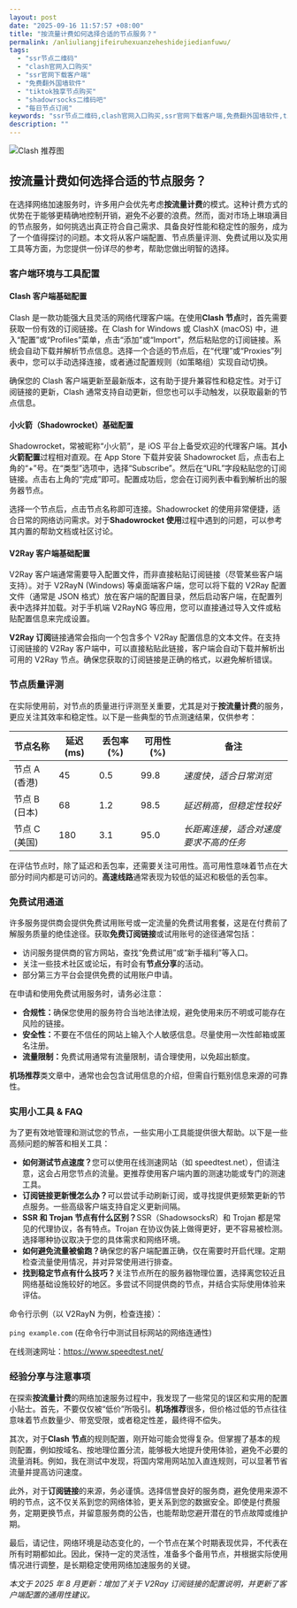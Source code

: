```yaml
---
layout: post
date: "2025-09-16 11:57:57 +08:00"
title: "按流量计费如何选择合适的节点服务？"
permalink: /anliuliangjifeiruhexuanzeheshidejiedianfuwu/
tags:
  - "ssr节点二维码"
  - "clash官网入口购买"
  - "ssr官网下载客户端"
  - "免费翻外国墙软件"
  - "tiktok独享节点购买"
  - "shadowrsocks二维码吧"
  - "每日节点订阅"
keywords: "ssr节点二维码,clash官网入口购买,ssr官网下载客户端,免费翻外国墙软件,tiktok独享节点购买,shadowrsocks二维码吧,每日节点订阅"
description: ""
---
```


![Clash 推荐图](https://clashjd.github.io/assets/img/稳定订阅机场推荐.png)

## 按流量计费如何选择合适的节点服务？


<p>在选择网络加速服务时，许多用户会优先考虑<strong>按流量计费</strong>的模式。这种计费方式的优势在于能够更精确地控制开销，避免不必要的浪费。然而，面对市场上琳琅满目的节点服务，如何挑选出真正符合自己需求、具备良好性能和稳定性的服务，成为了一个值得探讨的问题。本文将从客户端配置、节点质量评测、免费试用以及实用工具等方面，为您提供一份详尽的参考，帮助您做出明智的选择。</p>

<h3>客户端环境与工具配置</h3>
<h4>Clash 客户端基础配置</h4>
<p>Clash 是一款功能强大且灵活的网络代理客户端。在使用<strong>Clash 节点</strong>时，首先需要获取一份有效的订阅链接。在 Clash for Windows 或 ClashX (macOS) 中，进入“配置”或“Profiles”菜单，点击“添加”或“Import”，然后粘贴您的订阅链接。系统会自动下载并解析节点信息。选择一个合适的节点后，在“代理”或“Proxies”列表中，您可以手动选择连接，或者通过配置规则（如策略组）实现自动切换。</p>
<p>确保您的 Clash 客户端更新至最新版本，这有助于提升兼容性和稳定性。对于订阅链接的更新，Clash 通常支持自动更新，但您也可以手动触发，以获取最新的节点信息。</p>
<h4>小火箭（Shadowrocket）基础配置</h4>
<p>Shadowrocket，常被昵称“小火箭”，是 iOS 平台上备受欢迎的代理客户端。其<strong>小火箭配置</strong>过程相对直观。在 App Store 下载并安装 Shadowrocket 后，点击右上角的“+”号。在“类型”选项中，选择“Subscribe”。然后在“URL”字段粘贴您的订阅链接。点击右上角的“完成”即可。配置成功后，您会在订阅列表中看到解析出的服务器节点。</p>
<p>选择一个节点后，点击节点名称即可连接。Shadowrocket 的使用非常便捷，适合日常的网络访问需求。对于<strong>Shadowrocket 使用</strong>过程中遇到的问题，可以参考其内置的帮助文档或社区讨论。</p>
<h4>V2Ray 客户端基础配置</h4>
<p>V2Ray 客户端通常需要导入配置文件，而非直接粘贴订阅链接（尽管某些客户端支持）。对于 V2RayN (Windows) 等桌面端客户端，您可以将下载的 V2Ray 配置文件（通常是 JSON 格式）放在客户端的配置目录，然后启动客户端，在配置列表中选择并加载。对于手机端 V2RayNG 等应用，您可以直接通过导入文件或粘贴配置信息来完成设置。</p>
<p><strong>V2Ray 订阅</strong>链接通常会指向一个包含多个 V2Ray 配置信息的文本文件。在支持订阅链接的 V2Ray 客户端中，可以直接粘贴此链接，客户端会自动下载并解析出可用的 V2Ray 节点。确保您获取的订阅链接是正确的格式，以避免解析错误。</p>

<h3>节点质量评测</h3>
<p>在实际使用前，对节点的质量进行评测至关重要，尤其是对于<strong>按流量计费</strong>的服务，更应关注其效率和稳定性。以下是一些典型的节点测速结果，仅供参考：</p>
<table>
  <thead>
    <tr>
      <th>节点名称</th>
      <th>延迟 (ms)</th>
      <th>丢包率 (%)</th>
      <th>可用性 (%)</th>
      <th>备注</th>
    </tr>
  </thead>
  <tbody>
    <tr>
      <td>节点 A (香港)</td>
      <td>45</td>
      <td>0.5</td>
      <td>99.8</td>
      <td><em>速度快，适合日常浏览</em></td>
    </tr>
    <tr>
      <td>节点 B (日本)</td>
      <td>68</td>
      <td>1.2</td>
      <td>98.5</td>
      <td><em>延迟稍高，但稳定性较好</em></td>
    </tr>
    <tr>
      <td>节点 C (美国)</td>
      <td>180</td>
      <td>3.1</td>
      <td>95.0</td>
      <td><em>长距离连接，适合对速度要求不高的任务</em></td>
    </tr>
  </tbody>
</table>
<p>在评估节点时，除了延迟和丢包率，还需要关注可用性。高可用性意味着节点在大部分时间内都是可访问的。<strong>高速线路</strong>通常表现为较低的延迟和极低的丢包率。</p>

<h3>免费试用通道</h3>
<p>许多服务提供商会提供免费试用账号或一定流量的免费试用套餐，这是在付费前了解服务质量的绝佳途径。获取<strong>免费订阅链接</strong>或试用账号的途径通常包括：</p>
<ul>
  <li>访问服务提供商的官方网站，查找“免费试用”或“新手福利”等入口。</li>
  <li>关注一些技术社区或论坛，有时会有<strong>节点分享</strong>的活动。</li>
  <li>部分第三方平台会提供免费的试用账户申请。</li>
</ul>
<p>在申请和使用免费试用服务时，请务必注意：</p>
<ul>
  <li><strong>合规性：</strong>确保您使用的服务符合当地法律法规，避免使用来历不明或可能存在风险的链接。</li>
  <li><strong>安全性：</strong>不要在不信任的网站上输入个人敏感信息。尽量使用一次性邮箱或匿名注册。</li>
  <li><strong>流量限制：</strong>免费试用通常有流量限制，请合理使用，以免超出额度。</li>
</ul>
<p><strong>机场推荐</strong>类文章中，通常也会包含试用信息的介绍，但需自行甄别信息来源的可靠性。</p>

<h3>实用小工具 & FAQ</h3>
<p>为了更有效地管理和测试您的节点，一些实用小工具能提供很大帮助。以下是一些高频问题的解答和相关工具：</p>
<ul>
  <li><strong>如何测试节点速度？</strong>您可以使用在线测速网站（如 speedtest.net），但请注意，这会占用您节点的流量。更推荐使用客户端内置的测速功能或专门的测速工具。</li>
  <li><strong>订阅链接更新慢怎么办？</strong>可以尝试手动刷新订阅，或寻找提供更频繁更新的节点服务。一些高级客户端支持自定义更新间隔。</li>
  <li><strong>SSR 和 Trojan 节点有什么区别？</strong>SSR（ShadowsocksR）和 Trojan 都是常见的代理协议，各有特点。Trojan 在协议伪装上做得更好，更不容易被检测。选择哪种协议取决于您的具体需求和网络环境。</li>
  <li><strong>如何避免流量被偷跑？</strong>确保您的客户端配置正确，仅在需要时开启代理。定期检查流量使用情况，并对异常使用进行排查。</li>
  <li><strong>找到稳定节点有什么技巧？</strong>关注节点所在的服务器物理位置，选择离您较近且网络基础设施较好的地区。多尝试不同提供商的节点，并结合实际使用体验来评估。</li>
</ul>
<p>命令行示例（以 V2RayN 为例，检查连接）：</p>
<p><code>ping example.com</code> (在命令行中测试目标网站的网络连通性)</p>
<p>在线测速网址：<a href="https://www.speedtest.net/">https://www.speedtest.net/</a></p>

<h3>经验分享与注意事项</h3>
<p>在探索<strong>按流量计费</strong>的网络加速服务过程中，我发现了一些常见的误区和实用的配置小贴士。首先，不要仅仅被“低价”所吸引。<strong>机场推荐</strong>很多，但价格过低的节点往往意味着节点数量少、带宽受限，或者稳定性差，最终得不偿失。</p>
<p>其次，对于<strong>Clash 节点</strong>的规则配置，刚开始可能会觉得复杂。但掌握了基本的规则配置，例如按域名、按地理位置分流，能够极大地提升使用体验，避免不必要的流量消耗。例如，我在测试中发现，将国内常用网站加入直连规则，可以显著节省流量并提高访问速度。</p>
<p>此外，对于<strong>订阅链接</strong>的来源，务必谨慎。选择信誉良好的服务商，避免使用来源不明的节点，这不仅关系到您的网络体验，更关系到您的数据安全。即使是付费服务，定期更换节点，并留意服务商的公告，也能帮助您避开潜在的节点故障或维护期。</p>
<p>最后，请记住，网络环境是动态变化的，一个节点在某个时期表现优异，不代表在所有时期都如此。因此，保持一定的灵活性，准备多个备用节点，并根据实际使用情况进行调整，是长期稳定使用网络加速服务的关键。</p>
<p><em>本文于 2025 年 8 月更新：增加了关于 V2Ray 订阅链接的配置说明，并更新了客户端配置的通用性建议。</em></p>
